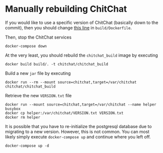 # Manually rebuilding ChitChat

If you would like to use a specific version of ChitChat (basically down to the commit), then you should change [this line](https://github.com/JasperHG90/chitchat-docker/blob/master/build/Dockerfile#L5) in `build/Dockerfile`.

Then, stop the ChitChat services

```
docker-compose down
```

At the very least, you should rebuild the `chitchat_build` image by executing

```
docker build build/. -t chitchat/chitchat_build
```

Build a new `jar` file by executing

```
docker run --rm --mount source=chitchat,target=/var/chitchat chitchat/chitchat_build
```

Retrieve the new `VERSION.txt` file

```
docker run --mount source=chitchat,target=/var/chitchat --name helper busybox
docker cp helper:/var/chitchat/VERSION.txt VERSION.txt
docker rm helper
```

It is possible that you have to re-initialize the postgresql database due to migrating to a new version. However, this is not common. You can most likely simply execute `docker-compose up` and continue where you left off.

```
docker-compose up -d
```

